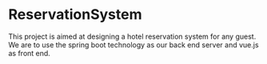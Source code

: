 # ReservationSystem
This project is aimed at designing a hotel reservation system for any guest. We are to use the spring boot technology as our back end server  and vue.js as front end.
